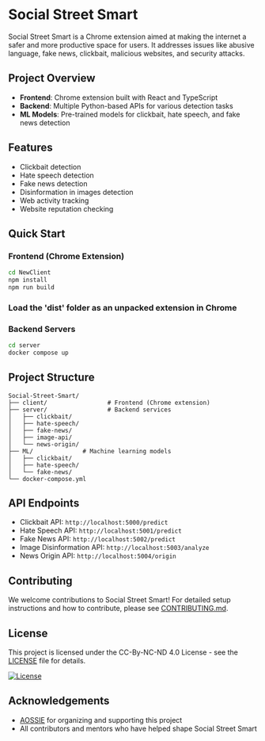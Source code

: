 # Social Street Smart

Social Street Smart is a Chrome extension aimed at making the internet a safer and more productive space for users. It addresses issues like abusive language, fake news, clickbait, malicious websites, and security attacks.

## Project Overview

- **Frontend**: Chrome extension built with React and TypeScript
- **Backend**: Multiple Python-based APIs for various detection tasks
- **ML Models**: Pre-trained models for clickbait, hate speech, and fake news detection

## Features

- Clickbait detection
- Hate speech detection
- Fake news detection
- Disinformation in images detection
- Web activity tracking
- Website reputation checking

## Quick Start

### Frontend (Chrome Extension)

```bash
cd NewClient
npm install
npm run build

```
### Load the 'dist' folder as an unpacked extension in Chrome


### Backend Servers

```bash
cd server
docker compose up
````

## Project Structure

```
Social-Street-Smart/
├── client/                 # Frontend (Chrome extension)
├── server/                 # Backend services
│   ├── clickbait/
│   ├── hate-speech/
│   ├── fake-news/
│   ├── image-api/
│   └── news-origin/
├── ML/              # Machine learning models
│   ├── clickbait/
│   ├── hate-speech/
│   └── fake-news/
└── docker-compose.yml
```

## API Endpoints

- Clickbait API: `http://localhost:5000/predict`
- Hate Speech API: `http://localhost:5001/predict`
- Fake News API: `http://localhost:5002/predict`
- Image Disinformation API: `http://localhost:5003/analyze`
- News Origin API: `http://localhost:5004/origin`

## Contributing

We welcome contributions to Social Street Smart! For detailed setup instructions and how to contribute, please see [CONTRIBUTING.md](CONTRIBUTING.md).

## License

This project is licensed under the CC-By-NC-ND 4.0 License - see the [LICENSE](LICENSE) file for details.

[![License](https://i.creativecommons.org/l/by-nc-nd/4.0/88x31.png)](http://creativecommons.org/licenses/by-nc-nd/4.0/)

## Acknowledgements

- [AOSSIE](https://aossie.gitlab.io/) for organizing and supporting this project
- All contributors and mentors who have helped shape Social Street Smart
